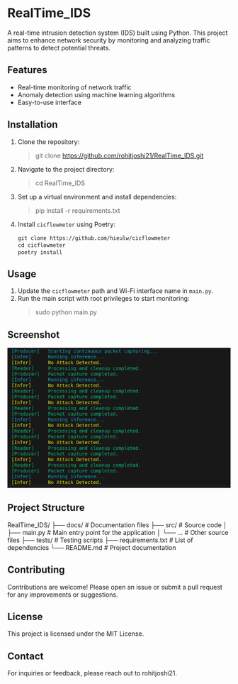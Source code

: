 # RealTime_IDS

A real-time intrusion detection system (IDS) built using Python. This project aims to enhance network security by monitoring and analyzing traffic patterns to detect potential threats.

## Features

- Real-time monitoring of network traffic
- Anomaly detection using machine learning algorithms
- Easy-to-use interface

## Installation

1. Clone the repository:
   > git clone https://github.com/rohitjoshi21/RealTime_IDS.git

2. Navigate to the project directory:
   > cd RealTime_IDS

3. Set up a virtual environment and install dependencies:
   > pip install -r requirements.txt

4. Install `cicflowmeter` using Poetry:
   ```
   git clone https://github.com/hieulw/cicflowmeter
   cd cicflowmeter
   poetry install
   ```

## Usage

1. Update the `cicflowmeter` path and Wi-Fi interface name in `main.py`.
2. Run the main script with root privileges to start monitoring:
   > sudo python main.py

## Screenshot

![Live Capture](medias/livecapture.png)

## Project Structure

RealTime_IDS/
├── docs/            # Documentation files
├── src/             # Source code
│   ├── main.py      # Main entry point for the application
│   └── ...          # Other source files
├── tests/           # Testing scripts
├── requirements.txt  # List of dependencies
└── README.md        # Project documentation

## Contributing

Contributions are welcome! Please open an issue or submit a pull request for any improvements or suggestions.

## License

This project is licensed under the MIT License.

## Contact

For inquiries or feedback, please reach out to rohitjoshi21.
